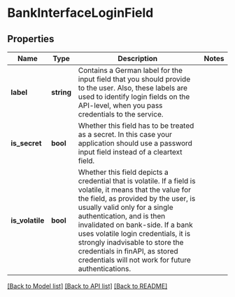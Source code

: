 # BankInterfaceLoginField

## Properties
Name | Type | Description | Notes
------------ | ------------- | ------------- | -------------
**label** | **string** | Contains a German label for the input field that you should provide to the user. Also, these labels are used to identify login fields on the API-level, when you pass credentials to the service. | 
**is_secret** | **bool** | Whether this field has to be treated as a secret. In this case your application should use a password input field instead of a cleartext field. | 
**is_volatile** | **bool** | Whether this field depicts a credential that is volatile. If a field is volatile, it means that the value for the field, as provided by the user, is usually valid only for a single authentication, and is then invalidated on bank-side. If a bank uses volatile login credentials, it is strongly inadvisable to store the credentials in finAPI, as stored credentials will not work for future authentications. | 

[[Back to Model list]](../README.md#documentation-for-models) [[Back to API list]](../README.md#documentation-for-api-endpoints) [[Back to README]](../README.md)


